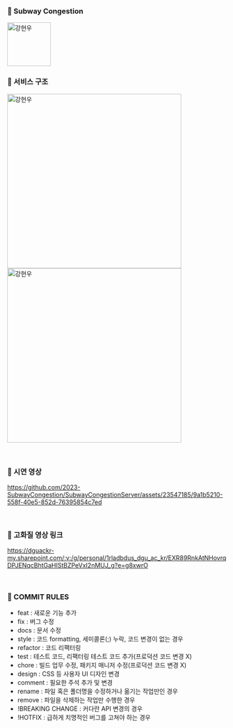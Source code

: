### 🚎 Subway Congestion
<img src="https://avatars.githubusercontent.com/u/137379087?s=200&v=4" width=100px alt="강현우"/>

<br>

### 🚎 서비스 구조
<img src="https://github.com/2023-SubwayCongestion/SubwayCongestionServer/assets/23547185/4a9c84af-3315-495f-8c47-1a97a0b01568" width=400px alt="강현우"/><br>
<img src="https://github.com/2023-SubwayCongestion/SubwayCongestionServer/assets/23547185/2c7f0280-5335-456c-993d-7d172cd46815" width=400px alt="강현우"/>


<br>

### 🚎 시연 영상
https://github.com/2023-SubwayCongestion/SubwayCongestionServer/assets/23547185/9a1b5210-558f-40e5-852d-76395854c7ed


<br>

### 🚎 고화질 영상 링크
https://dguackr-my.sharepoint.com/:v:/g/personal/1rladbdus_dgu_ac_kr/EXR89RnkAtNHovrqDPJENqcBhtGaHIStBZPeVxI2nMUJ_g?e=g8xwrO

<br>

### 🚎 COMMIT RULES
* feat : 새로운 기능 추가
* fix : 버그 수정
* docs : 문서 수정
* style : 코드 formatting, 세미콜론(;) 누락, 코드 변경이 없는 경우
* refactor : 코드 리팩터링
* test : 테스트 코드, 리팩터링 테스트 코드 추가(프로덕션 코드 변경 X)
* chore : 빌드 업무 수정, 패키지 매니저 수정(프로덕션 코드 변경 X)
* design : CSS 등 사용자 UI 디자인 변경
* comment : 필요한 주석 추가 및 변경
* rename : 파일 혹은 폴더명을 수정하거나 옮기는 작업만인 경우
* remove : 파일을 삭제하는 작업만 수행한 경우
* !BREAKING CHANGE : 커다란 API 변경의 경우
* !HOTFIX : 급하게 치명적인 버그를 고쳐야 하는 경우
